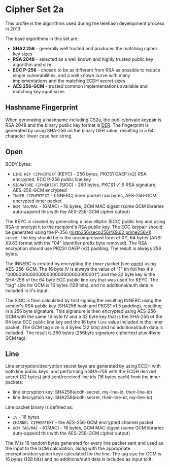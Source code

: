Cipher Set 2a
============

This profile is the algorithms used during the telehash development process in 2013.

The base algorithms in this set are:

* **SHA2 256** - generally well trusted and produces the matching cipher key sizes
* **RSA 2048** - selected as a well known and highly trusted public key algorithm and size
* **ECC P-256** - chosen to be as different from RSA as possible to reduce single vulnerabilities, and a well known curve with many implementations and the matching ECDH secret sizes
* **AES 256-GCM** - trusted common implementations available and matching key input sizes

## Hashname Fingerprint

When generating a hashname including CS2a, the public/private keypair is RSA 2048 and the binary public key format is [DER][]. The fingerprint is generated by using SHA-256 on the binary DER value, resulting in a 64 character lower case hex string.

## Open

BODY bytes:

* `LINE KEY CIPHERTEXT` (KEYC) - 256 bytes, PKCS1 OAEP (v2) RSA encrpyted, ECC P-256 public line key
* `SIGNATURE CIPHERTEXT` (SIGC) - 260 bytes, PKCS1 v1.5 RSA signature, AES-256-GCM encrypted
* `INNER CIPHERTEXT` - (INNERC) inner packet raw bytes, AES-256-GCM encrypted inner packet
* `GCM TAG/MAC` - (GMAC) - 16 bytes, GCM MAC digest (some GCM libraries auto-append this with the AES-256-GCM cipher output)

The KEYC is created by generating a new elliptic (ECC) public key and using RSA to encrypt it *to* the recipient's RSA public key. The ECC keypair should be generated using the P-256 ([nistp256/secp256r/X9.62 prime256v1](http://tools.ietf.org/html/rfc6239#page-4)) curve. The key should be in the uncompressed form of XY, 64 bytes (ANSI X9.63 format with the "04" identifier prefix byte removed). The RSA encryption should use PKCS1 OAEP (v2) padding. The result is always 256 bytes.

The INNERC is created by encrypting the `inner` packet (see [open](protocol.md#open)) using AES-256-GCM.  The 16 byte IV is always the value of "1" (in full hex it's "00000000000000000000000000000001") and the 32 byte key is the SHA-256 of the 64 byte ECC public line key that was used for KEYC. The "tag" size for GCM is 16 bytes (128 bits), and no additional/auth data is included in it's input.

The SIGC is then calculated by first signing the resulting INNERC using the sender's RSA public key (SHA256 hash and PKCS1 v1.5 padding), resulting in a 256 byte signature.  This signature is then encrypted using AES-256-GCM with the same 16 byte IV and a 32 byte key that is the SHA-256 of the 64 byte ECC public line key and the 16 byte `line` value included in the inner packet.  The GCM tag size is 4 bytes (32 bits) and no additional/auth data is included.  The result is 260 bytes (256byte signature ciphertext plus 4byte GCM tag).

## Line

Line encryption/decryption secret keys are generated by using ECDH with both line public keys, and performing a SHA-256 with the ECDH derived secret (32 bytes) and sent/received line ids (16 bytes each) from the inner packets:

* line encryption key: SHA256(ecdh-secret, my-line-id, their-line-id)
* line decryption key: SHA256(ecdh-secret, their-line-id, my-line-id)

Line packet binary is defined as:

* `IV` - 16 bytes
* `CHANNEL CIPHERTEXT` - the AES-256-GCM encrypted channel packet
* `GCM TAG/MAC` - (GMAC) - 16 bytes, GCM MAC digest (some GCM libraries auto-append this with the AES-256-GCM cipher output)

The IV is 16 random bytes generated for every line packet sent and used as the input to the GCM calculation, along with the appropriate encryption/decryption keys calculated for the line.  The tag size for GCM is 16 bytes (128 bits) and no additiona/auth data is included as input to it.


[rsa]:     https://en.wikipedia.org/wiki/RSA_(algorithm)
[sha-256]: https://en.wikipedia.org/wiki/SHA-2
[ecc]:     https://en.wikipedia.org/wiki/Elliptic_curve_cryptography
[der]:     https://en.wikipedia.org/wiki/Distinguished_Encoding_Rules
[aes]:     https://en.wikipedia.org/wiki/Advanced_Encryption_Standard
[oaep]:    https://en.wikipedia.org/wiki/Optimal_asymmetric_encryption_padding
[ecdh]:    https://en.wikipedia.org/wiki/Elliptic_curve_Diffie–Hellman
[gcm]:     http://en.wikipedia.org/wiki/Galois/Counter_Mode
[pkcs15]:  https://en.wikipedia.org/wiki/PKCS1

[nist p-256]: http://csrc.nist.gov/groups/ST/toolkit/documents/dss/NISTReCur.pdf
[uncompressed]: https://www.secg.org/collateral/sec1_final.pdf
